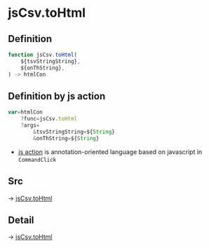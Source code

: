 # jsCsv.toHtml

## Definition

```js.js
function jsCsv.toHtml(
	${tsvStringString},
	${onThString},
) -> htmlCon
```


## Definition by js action

```js.js
var=htmlCon
	?func=jsCsv.toHtml
	?args=
		&tsvStringString=${String}
		&onThString=${String}
```

- [js action](#) is annotation-oriented language based on javascript in `CommandClick`



## Src

-> [jsCsv.toHtml](https://github.com/puutaro/CommandClick/blob/master/app/src/main/java/com/puutaro/commandclick/fragment_lib/terminal_fragment/js_interface/JsCsv.kt#L323)

## Detail

-> [jsCsv.toHtml](https://github.com/puutaro/CommandClick/blob/master/md/developer/js_interface/details/JsCsv/toHtml.md)
